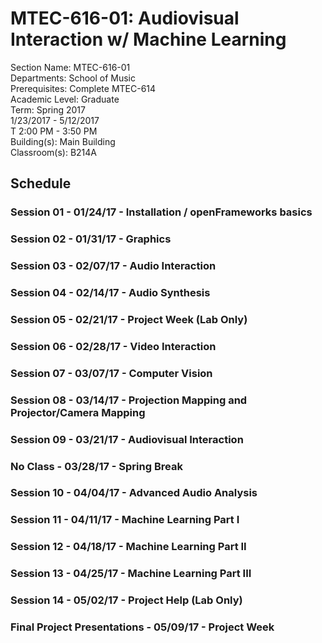 # MTEC-616-01: Audiovisual Interaction w/ Machine Learning

Section Name: MTEC-616-01  
Departments: School of Music  
Prerequisites: Complete MTEC-614  
Academic Level: Graduate  
Term: Spring 2017  
1/23/2017 - 5/12/2017  
T 2:00 PM - 3:50 PM  
Building(s): Main Building  
Classroom(s): B214A  

## Schedule

### Session 01 - 01/24/17 - Installation / openFrameworks basics
### Session 02 - 01/31/17 - Graphics
### Session 03 - 02/07/17 - Audio Interaction
### Session 04 - 02/14/17 - Audio Synthesis
### Session 05 - 02/21/17 - Project Week (Lab Only)
### Session 06 - 02/28/17 - Video Interaction
### Session 07 - 03/07/17 - Computer Vision
### Session 08 - 03/14/17 - Projection Mapping and Projector/Camera Mapping
### Session 09 - 03/21/17 - Audiovisual Interaction
### No Class - 03/28/17 - Spring Break
### Session 10 - 04/04/17 - Advanced Audio Analysis
### Session 11 - 04/11/17 - Machine Learning Part I
### Session 12 - 04/18/17 - Machine Learning Part II
### Session 13 - 04/25/17 - Machine Learning Part III
### Session 14 - 05/02/17 - Project Help (Lab Only)
### Final Project Presentations - 05/09/17 - Project Week
